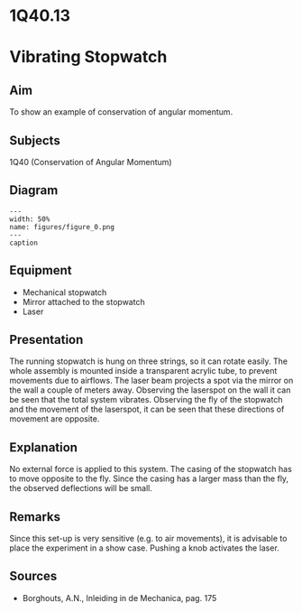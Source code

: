 # 1Q40.13 
  # Vibrating Stopwatch 
    
  
## Aim   
 To show an example of conservation of angular momentum.    
  
## Subjects   
 1Q40 (Conservation of Angular Momentum)   
  
## Diagram   
   
```{figure} figures/figure_0.png  
---  
width: 50%  
name: figures/figure_0.png  
---  
caption  
``` 
      
  
## Equipment   
 
 *  Mechanical stopwatch 
 *  Mirror attached to the stopwatch 
 *  Laser
      
  
## Presentation   
 The running stopwatch is hung on three strings, so it can rotate easily. The whole assembly is mounted inside a transparent acrylic tube, to prevent movements due to airflows. The laser beam projects a spot via the mirror on the wall a couple of meters away. Observing the laserspot on the wall it can be seen that the total system vibrates. Observing the fly of the stopwatch and the movement of the laserspot, it can be seen that these directions of movement are opposite.    
  
## Explanation   
 No external force is applied to this system. The casing of the stopwatch has to move opposite to the fly. Since the casing has a larger mass than the fly, the observed deflections will be small.    
  
## Remarks   
 Since this set-up is very sensitive (e.g. to air movements), it is advisable to place the experiment in a show case. Pushing a knob activates the laser.    
  
## Sources   
 
 *  Borghouts, A.N., Inleiding in de Mechanica, pag. 175
  